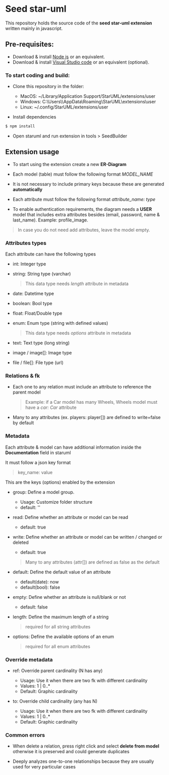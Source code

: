 # Seed star-uml

This repository holds the source code of the **seed star-uml extension** written mainly in javascript.

## Pre-requisites:

-  Download & install [Node js](https://nodejs.org/en/download/) or an equivalent.
-  Download & install [Visual Studio code](https://code.visualstudio.com/) or an equivalent (optional).

### To start coding and build:

-  Clone this repository in the folder:

   -  MacOS: ~/Library/Application Support/StarUML/extensions/user
   -  Windows: C:\\Users\\\AppData\\Roaming\\StarUML\\extensions\\user
   -  Linux: ~/.config/StarUML/extensions/user 

-  Install dependencies
```bash
$ npm install
```

-  Open staruml and run extension in tools > SeedBuilder

## Extension usage

-  To start using the extension create a new **ER-Diagram**

-  Each model (table) must follow the following format *MODEL_NAME*

-  It is not necessary to include primary keys because these are generated **automatically**

-  Each attribute must follow the following format *attribute_name: type*

-  To enable authentication requirements, the diagram needs a **USER** model that includes extra attributes besides (email, password, name & last_name). Example: profile_image.

 > In case you do not need add attributes, leave the model empty.


### Attributes types

Each attribute can have the following types

-  int: Integer type
-  string: String type (varchar)
   >  This data type needs *length* attribute in metadata

-  date: Datetime type
-  boolean: Bool type
-  float: Float/Double type
-  enum: Enum type (string with defined values)
   >  This data type needs *options* attribute in metadata

-  text: Text type (long string)
-  image / image[]: Image type 
-  file / file[]: File type (url)

### Relations & fk

-  Each one to any relation must include an attribute to reference the parent model
   > Example: if a Car model has many Wheels, Wheels model must have a *car: Car* attribute  

-  Many to any attributes (ex. players: player[]) are defined to write=false by default

### Metadata

Each attribute & model can have additional information inside the **Documentation** field in staruml

It must follow a json key format

> key_name: value

This are the keys (options) enabled by the extension

- group: Define a model group.
    - Usage: Customize folder structure
    - default: ''

-  read: Define whether an attribute or model can be read
   -  default: true

-  write: Define whether an attribute or model can be written / changed or deleted
    -  default: true
    > Many to any attributes (attr[]) are defined as false as the default

-  default: Define the default value of an attribute
   -  default(date): now
   -  default(bool): false

-  empty: Define whether an attribute is null/blank or not
    -  default: false

-  length: Define the maximum length of a string
   > required for all string attributes

-  options: Define the available options of an enum
   > required for all enum attributes


### Override metadata

-  ref: Override parent cardinality (N has any)
    - Usage: Use it when there are two fk with different cardinality
    - Values: 1 | 0..* 
    - Default: Graphic cardinality


-  to: Override child cardinality (any has N)
    - Usage: Use it when there are two fk with different cardinality
    - Values: 1 | 0..*
    - Default: Graphic cardinality

### Common errors

-  When delete a relation, press right click and select **delete from model** otherwise it is preserved and could generate duplicates

-  Deeply analyzes one-to-one relationships because they are usually used for very particular cases